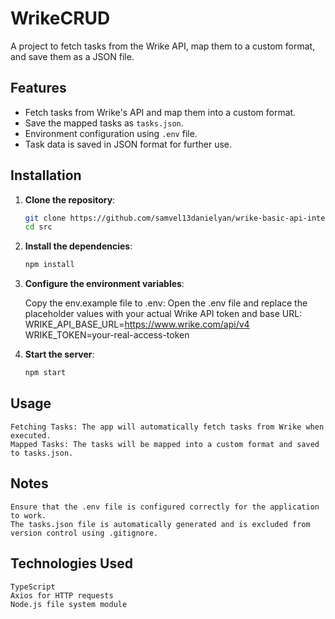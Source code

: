 # WrikeCRUD

A project to fetch tasks from the Wrike API, map them to a custom format, and save them as a JSON file.

## Features
- Fetch tasks from Wrike's API and map them into a custom format.
- Save the mapped tasks as `tasks.json`.
- Environment configuration using `.env` file.
- Task data is saved in JSON format for further use.

## Installation

1. **Clone the repository**:
   ```bash
   git clone https://github.com/samvel13danielyan/wrike-basic-api-integration.git
   cd src

2. **Install the dependencies**:

    ```bash
    npm install

3. **Configure the environment variables**:

    Copy the env.example file to .env:
    Open the .env file and replace the placeholder values with your actual Wrike API token and base URL:
    WRIKE_API_BASE_URL=https://www.wrike.com/api/v4
    WRIKE_TOKEN=your-real-access-token

4. **Start the server**:

    ```bash
    npm start

## Usage
    Fetching Tasks: The app will automatically fetch tasks from Wrike when executed.
    Mapped Tasks: The tasks will be mapped into a custom format and saved to tasks.json.

## Notes
    Ensure that the .env file is configured correctly for the application to work.
    The tasks.json file is automatically generated and is excluded from version control using .gitignore.

## Technologies Used
    TypeScript
    Axios for HTTP requests
    Node.js file system module